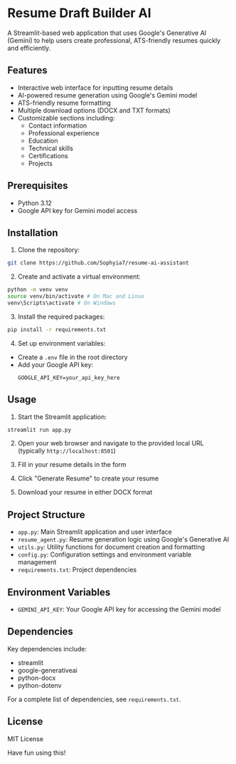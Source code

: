 # Resume Draft Builder AI

A Streamlit-based web application that uses Google's Generative AI (Gemini) to help users create professional, ATS-friendly resumes quickly and efficiently.

## Features

- Interactive web interface for inputting resume details
- AI-powered resume generation using Google's Gemini model
- ATS-friendly resume formatting
- Multiple download options (DOCX and TXT formats)
- Customizable sections including:
  - Contact information
  - Professional experience
  - Education
  - Technical skills
  - Certifications
  - Projects

## Prerequisites

- Python 3.12
- Google API key for Gemini model access

## Installation

1. Clone the repository:
```bash
git clone https://github.com/Sophyia7/resume-ai-assistant 
```

2. Create and activate a virtual environment:
```bash
python -m venv venv
source venv/bin/activate # On Mac and Linux
venv\Scripts\activate # On Windows
```

3. Install the required packages:
```bash
pip install -r requirements.txt
```

4. Set up environment variables:
  - Create a `.env` file in the root directory
  - Add your Google API key:
    ```
    GOOGLE_API_KEY=your_api_key_here
    ```

## Usage

1. Start the Streamlit application:
```bash
streamlit run app.py
```

2. Open your web browser and navigate to the provided local URL (typically `http://localhost:8501`)

3. Fill in your resume details in the form

4. Click "Generate Resume" to create your resume

5. Download your resume in either DOCX format

## Project Structure

- `app.py`: Main Streamlit application and user interface
- `resume_agent.py`: Resume generation logic using Google's Generative AI
- `utils.py`: Utility functions for document creation and formatting
- `config.py`: Configuration settings and environment variable management
- `requirements.txt`: Project dependencies

## Environment Variables

- `GEMINI_API_KEY`: Your Google API key for accessing the Gemini model

## Dependencies

Key dependencies include:
- streamlit
- google-generativeai
- python-docx
- python-dotenv

For a complete list of dependencies, see `requirements.txt`.

## License

MIT License


Have fun using this!